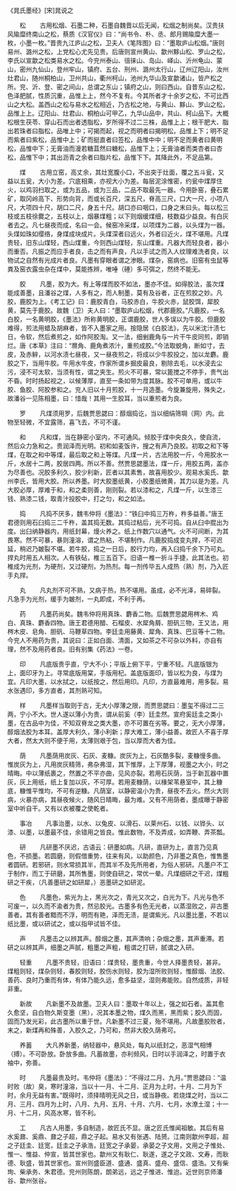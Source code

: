 《晁氏墨经》[宋]晁说之

　　松
　　古用松烟、石墨二种，石墨自魏晋以后无闻，松烟之制尚矣。汉贵扶风隃糜终南山之松，蔡质《汉官仪》曰：“尚书令、朴、丞、郎月赐隃糜大墨一枚，小墨一枚。”晋贵九江庐山之松，卫夫人《笔阵图》曰：“墨取庐山松烟。”唐则易州、潞州之松，上党松心尤先见贵。后唐则宣州黄山、歙州黟山松、罗山之松，李氏以宣歙之松类易水之松。今兖州泰山、徂徕山、岛山、峄山、沂州龟山、蒙山，密州九仙山，登州牢山，镇府、五台、刑州、潞州太行山，辽州辽阳山，汝州灶君山，随州桐柏山，卫州共山，衢州柯山，池州九华山及宣歙诸山，皆产松之所。兖、沂、登、密之间山，总谓之东山；镇府之山，则曰西山。自昔东山之松，色泽肥腻，性质沉重，品惟上上，然今不复有。今其所者才十余岁之松，不可比西山之大松。盖西山之松与易水之松相近，乃古松之地，与黄山、黟山、罗山之松，品惟上上。辽阳山、灶君山、桐柏山可甲乙，九华山品中，共山、柯山品下。大概松根生茯苓、穿山石而出者透脂松，岁所得不过二三株，品惟上上；根干肥大、脂出若珠者曰脂松，品唯上中；可揭而起，视之而明者曰揭明松，品惟上下；明不足而紫者曰紫松，品惟中上；矿而挺直者曰签松，品惟中中；明不足而黄者曰黄明松，品惟中下；无膏油而漫若糖苴然曰糖松，品惟下上；无膏油者而类杏者曰杏松，品惟下中；其出沥青之余者曰脂片松，品惟下下。其降此外，不足品第。

　　煤
　　古用立窑，高丈余，其灶宽腹小口，不出突于灶面，覆之五斗瓮，又益以五瓮，大小为差。穴底相乘，亦视大小为差。每层泥涂惟密，约瓮中煤厚住火，以鸡羽扫取之，或为五品，或为三品，二品不取最先一器。今用卧窑，叠石累矿，取冈岭高下、形势向背，而或长百尺，深五尺，脊高三尺，口大一尺，小项八尺，大项四十尺，胡口二尺，身五十尺。胡口亦曰咽口，口身之末曰头。每以松三枝或五枝徐爨之，五枝以上，烟暴煤粗；以下则烟缓煤细，枝数益少益良。有白灰者去之。凡七昼夜而成，名曰一会。候窑冷采煤，以项煤为二器，以头煤为一器。头煤如珠如缨络，身煤成块成片。头煤深者曰远火，外者曰近火，煤不堪用。凡煤贵轻，旧东山煤轻，西山煤重，今则西山煤轻，东山煤重。凡器大而轻良者，器小而重否。凡振之而应手者良，击之而有声良，凡以手试之而入人纹理难洗者良，以物试之自然有光成片者良。凡墨有穿眼者谓之渗眼。煤杂，窑病也。旧窑有虫鼠等粪及窑衣露虫杂在煤中，莫能拣辨，唯唾（硾）多可弭之，然终不能无。

　　胶
　　凡墨，胶为大。有上等煤而胶不如法，墨亦不佳。如得胶法，虽次煤能成善墨，且潘谷之煤，人多有之，而人制墨，莫有及谷者，正在煎胶之妙。凡胶，鹿胶为上。《考工记》曰：鹿胶青白，马胶赤白，牛胶火赤，鼠胶饵，犀胶黄，莫先于鹿胶。故魏（卫）夫人曰：“墨取庐山松烟，代郡鹿胶。”凡鹿胶，一名白胶，一名黄明胶，《墨法》所称黄明胶，正谓鹿胶，世人多误以为牛胶。但鹿胶难得，煎法用蜡及胡麻者，皆不入墨家之用。按隐居《白胶法》，先以米沈汁渍七日，令软，然后煮煎之，如作阿胶淘。又一法，细剉鹿角与一片干牛皮同煎，即销烂。唐《本草》注曰：“爢角、鹿角煮浓汁，重煎成胶。”今法取蜕角，断如寸，去皮，及赤觪，以河水渍七昼夜，又一昼夜煎之，将成以少牛胶投之，加以龙麝。鹿胶之下，当用牛胶。牛用水牛皮，作家所谓乡掘皮最良，剔除去毛，以水浸去尘污，浸不可太软，当须有性，谓之夹生。煎火不可暴，常以篦搅之不停手，贵气出不昏。时时扬起视之，以候薄厚，直至一条如带为度其脉。胶不可单用，或以牛胶、鱼胶、阿胶参和之。兖人旧以十月煎胶，十一月造墨。今旋兼旋用，殊失之，故潘谷一见陈相墨，曰：惜哉！其用一生胶耳，当以重煎者为良。

　　罗
　　凡煤须用罗，后魏贾思勰曰：醇烟捣讫，当以细绢筛堈（网）内。此物至轻微，不宜露筛，喜飞去，不可不谨。

　　和
　　凡和煤，当在静密小室内，不可通风。倾胶于煤中央良久，使自流，然后众力急和之。贵润泽而光明。初和如麦饭许，搜之有声乃良胶。初取之和下等煤，在取之和中等煤，最后取之和上等煤。凡煤一片，古法用胶一斤，今用胶水一斤，水居十二两，胶居四两。所以不善。然贾思勰墨法，煤一斤，用胶五两，盖亦为尽善也。况胶多利久，胶少利新，匠者以其素售，故喜用胶少。观易水奚氏、歙州李氏，皆用大胶。所以养墨。时大胶墨纸黄，小胶墨纸微黄，其力以是为差。凡大胶必厚，厚难于和，和之柔则善，刚则裂。若以漆和之，凡煤一斤，以生漆三钱、熟漆二钱，取青汁投胶中，打之匀，和之如法。

　　捣
　　凡捣不厌多，魏韦仲将《墨法》：“铁臼中捣三万杵，杵多益善。”唐王君德则用石臼捣三二千杵，盖其捣无数。其捣过粘后，光不可捣。自从臼中掍出为度。出臼纳静器内，用纸封幕，熳火养之。纸上作数穴以通气。火不可间断，为其畏寒。然不可暴，暴则潼溶，谓之热粘，不堪制作。凡鹿胶捣成变丸捍，不可迟延，稍迟乃皴裂不堪。若牛胶，捣之一日后，胶行力均，再入臼捣千余下乃可丸。捍丸时用五人相次。人有铁砧，椎三五百下。旧语一椎一折斗手捷，此其法也。初椎成为光剂，为硬剂，又过硬剂，为热剂。每一剂传毕五人成热（熟）剂，乃入匠手丸捍。

　　丸
　　凡丸剂不可不熟，又病于热，热不堪用。虽成，必不光泽，易碎裂。凡急手为光剂，缓手为皴剂，一丸即成，不利于再。

　　药
　　凡墨药尚矣。魏韦仲将用真珠、麝香二物。后魏贾思勰用梣木、鸡白、真珠、麝香四物。唐王君德用醋、石榴皮、水犀角屑、胆矾三物，王又法，用梣木皮、皂角、胆矾、马鞭草四物。李廷圭用藤黄、犀角、真珠、巴豆等十二物。今兖人不用药为贵，其说曰：正如白面、清面，又如茶之不可杂以外料，亦自有理，然不及用药者良。旧有别集《药法》一卷。

　　印
　　凡底版贵乎直，宁大不小；平版上俯下平，宁重不轻。凡底版银为上，面印牙为上。寻常底版用棠，手版用杞。盖底版面印，皆以松为良，与煤为宜。凡印大墨，以水拭之，以纸按之，然后用印。凡印，方直最难用，用多裂。易水张遇印，多方直者，其剂熟可知。

　　样
　　凡墨样当取则于古，无大小厚薄之限，而贾思勰曰：墨玺不得过二三两，宁小不大。世人遂以薄小为贵，谓从前奚（李）廷圭然。宣府奚廷圭之类小墨，在古品中为佳，不知双脊龙之类大墨，亦不可置在劣等。要之，无大小厚薄，醇烟法胶为本耳。盖厚大利久，薄小利新；厚大难工，薄小益善。故匠人不喜于厚大者，然太大则不便于用，太薄则艰于包，当以厚而大者为佳。

　　荫
　　凡墨荫用炭灰、石灰、麦糠。炭灰为上，石灰酷多裂，麦糠慢多曲。惟炭灰为上，凡用炭灰精筛，弗杂弗湿，其下惟厚，上下厚薄，视墨之大小，时之晴晦。中以薄纸裹之，然置之不平亦曲，见风亦裂。若用石灰荫，当于新瓦器中置灰，灰上用纸，纸上复加以灰，不可厚。若用麦糠荫，以椽架苇悬室中，其上糠底，糠惟平惟均，不可有逆糠。凡荫室，以静密温小为贵，昼夜不去火。然火大则病，火暴亦病，其昼夜候火，随风日晴晦，最为难。又有不用荫者，墨成曝于静密室中听自干。又有以衣被覆之使乾者。

　　事冶
　　凡事治墨，以水、以兔皮、以滑石、以莱州石、以钱、以铧头、以漆、以墨，以墨最不佳，余错用之皆良。惟此数物，不及弄成，如弄鞭、弄茶瓢。

　　研
　　凡研墨不厌迟，古语云：研墨如病。凡研，直研为上，直言乃见真色，不损墨。若圆磨，则假借重势，往来有风，以助颜色，乃非墨之真色，惟售墨者圆研。若邪研，则水常损其半，而其半不及先所用者，为俗人邪研。凡墨户不工于制作，而工于研磨，其所售墨，则使自研之，常优一晕。凡煤细研之干迟，煤粗研之干疾，（凡善墨研之如研犀，）恶墨研之如研泥。

　　色
　　凡墨色，紫光为上，黑光次之，青光又次之，白光为下。凡光与色不可废一，以久而不渝者为贵，然忌胶光。古墨多有色无光者，以蒸湿败之，非古墨善者。其有善者黯而不浮，明而有艳，泽而无渍，是谓紫光。凡以墨比墨，不若以纸比墨，或以研试之，或以指甲试皆不佳。

　　声
　　凡墨击之以辨其声。醇烟之墨，其声清响；杂烟之墨，其声重滞。若研之以辨其声，细墨之声腻，粗墨之声粗，粗谓之打研，腻谓之入研。

　　轻重
　　凡墨不贵轻，旧语曰：煤贵轻，墨贵重，今世人择墨贵轻，甚非。煤粗则轻，煤杂则轻，春胶则轻，胶伤水则轻，胶为湿所败则轻，惟醇烟、法胶、善药、良时乃重而有体，有体乃能久远，愈多益坚，湿则弗能败。自然成质，非轻非重。

　　新故
　　凡新墨不及故墨。卫夫人曰：墨取十年以上，强之如石者。盖其愈久愈坚，自白物久斯变墨（黑），况其本墨之物，煤久而黑，黑而紫；胶久而固，固而乃发光彩，此古墨所以重于世。凡新墨不过三夏，殆不堪用。凡故墨胶败者，末之，新煤再和殊善，入胶久之，乃可和，然非大胶久荫弗可。

　　养蓄
　　大凡养新墨，纳轻器中，悬风处，每丸以纸封之，恶湿气相博（搏）。不可卧放。卧放多曲。凡蓄故墨，亦利频风，日时以手润泽之，时置于衣袖中，弥善。

　　时
　　凡墨最贵及时。韦仲将《墨法》：“不得过二月、九月。”贾思勰曰：“温时败（故）臭，寒时潼溶，当以十一月、十二月、正月为上时，十月、二月为下时，余月无益有害。”既得时，须择晴明无风之日，或当静夜。若烧煤之时，当以二月、三月、四月为上时，八月、九月、五月、十月、六月、七月，水潦土湿；十一月、十二月，风高水寒，皆不利。

　　工
　　凡古人用墨，多自制造，故匠氏不显。唐之匠氏惟闻祖敏。其后有易水奚鼐、奚鼎、鼐之子超，鼎之子起。易水又有张遇、陆赟。江南则歙州李超，超之子廷圭、廷宽，廷圭之子承浩，廷宽之子承晏，承晏之子文用，文用之子惟处、惟一、惟益、仲宣，皆其世家也。歙州又有耿仁、耿遂，遂之子文政、文寿，而耿德、耿盛，皆其世家也。宣州则盛臣道、盛通、盛真、盛舟、盛信、盛浩。又有柴珣、柴承务、朱君德。兖州则陈朗，朗弟远，远之子惟进、惟迨。近世则京师潘谷、歙州张谷。
